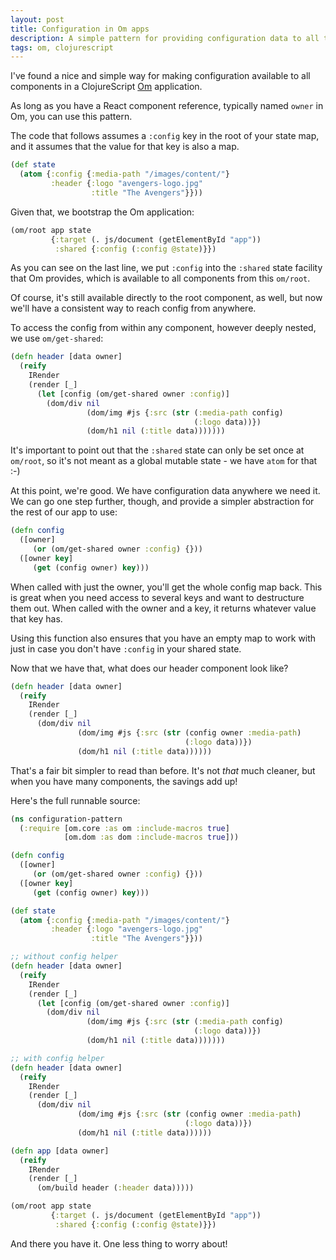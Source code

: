 ```yaml
---
layout: post
title: Configuration in Om apps
description: A simple pattern for providing configuration data to all the components in an Om app.
tags: om, clojurescript
---
```


I've found a nice and simple way for making configuration available to
all components in a ClojureScript
[Om](https://github.com/swannodette/om) application.

As long as you have a React component reference, typically named
`owner` in Om, you can use this pattern.

The code that follows assumes a `:config` key in the root of your
state map, and it assumes that the value for that key is also a map.

```clojure
(def state
  (atom {:config {:media-path "/images/content/"}
         :header {:logo "avengers-logo.jpg"
                  :title "The Avengers"}}))
```

Given that, we bootstrap the Om application:

```clojure
(om/root app state
         {:target (. js/document (getElementById "app"))
          :shared {:config (:config @state)}})
```

As you can see on the last line, we put `:config` into the `:shared`
state facility that Om provides, which is available to all components
from this `om/root`.


Of course, it's still available directly to the root component, as
well, but now we'll have a consistent way to reach config from
anywhere.


To access the config from within any component, however deeply nested,
we use `om/get-shared`:


```clojure
(defn header [data owner]
  (reify
    IRender
    (render [_]
      (let [config (om/get-shared owner :config)]
        (dom/div nil
                 (dom/img #js {:src (str (:media-path config)
                                         (:logo data))})
                 (dom/h1 nil (:title data)))))))
```

It's important to point out that the `:shared` state can only be set
once at `om/root`, so it's not meant as a global mutable state - we
have `atom` for that :-)

At this point, we're good. We have configuration data anywhere we need
it. We can go one step further, though, and provide a simpler
abstraction for the rest of our app to use:

```clojure
(defn config
  ([owner]
     (or (om/get-shared owner :config) {}))
  ([owner key]
     (get (config owner) key)))
```

When called with just the owner, you'll get the whole config map back.
This is great when you need access to several keys and want to
destructure them out. When called with the owner and a key, it returns
whatever value that key has.

Using this function also ensures that you have an empty map to work
with just in case you don't have `:config` in your shared state.

Now that we have that, what does our header component look like?

```clojure
(defn header [data owner]
  (reify
    IRender
    (render [_]
      (dom/div nil
               (dom/img #js {:src (str (config owner :media-path)
                                       (:logo data))})
               (dom/h1 nil (:title data))))))
```

That's a fair bit simpler to read than before. It's not *that* much
cleaner, but when you have many components, the savings add up!

Here's the full runnable source:

```clojure
(ns configuration-pattern
  (:require [om.core :as om :include-macros true]
            [om.dom :as dom :include-macros true]))

(defn config
  ([owner]
     (or (om/get-shared owner :config) {}))
  ([owner key]
     (get (config owner) key)))

(def state
  (atom {:config {:media-path "/images/content/"}
         :header {:logo "avengers-logo.jpg"
                  :title "The Avengers"}}))

;; without config helper
(defn header [data owner]
  (reify
    IRender
    (render [_]
      (let [config (om/get-shared owner :config)]
        (dom/div nil
                 (dom/img #js {:src (str (:media-path config)
                                         (:logo data))})
                 (dom/h1 nil (:title data)))))))

;; with config helper
(defn header [data owner]
  (reify
    IRender
    (render [_]
      (dom/div nil
               (dom/img #js {:src (str (config owner :media-path)
                                       (:logo data))})
               (dom/h1 nil (:title data))))))

(defn app [data owner]
  (reify
    IRender
    (render [_]
      (om/build header (:header data)))))

(om/root app state
         {:target (. js/document (getElementById "app"))
          :shared {:config (:config @state)}})
```

And there you have it. One less thing to worry about!
